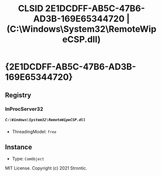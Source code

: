 ﻿---
title: "CLSID 2E1DCDFF-AB5C-47B6-AD3B-169E65344720 | (C:\\Windows\\System32\\RemoteWipeCSP.dll)"
excerpt: What is COM-Object CLSID 2E1DCDFF-AB5C-47B6-AD3B-169E65344720?
---

# {2E1DCDFF-AB5C-47B6-AD3B-169E65344720}


## Registry


### InProcServer32

##### `C:\Windows\System32\RemoteWipeCSP.dll`
* ThreadingModel: `free`

## Instance

* Type: `ComObject`

MIT License. Copyright (c) 2021 Strontic.


